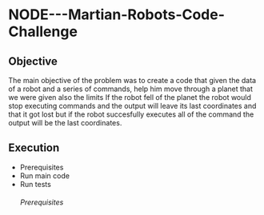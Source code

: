 # NODE---Martian-Robots-Code-Challenge
## Objective
The main objective of the problem was to create a code that given the data of a robot and a series of commands, help him move through a planet that we were given also the limits
If the robot fell of the planet the robot would stop executing commands and the output will leave its last coordinates and that it got lost but if the robot succesfully executes all of the command the output will be the last coordinates.
## Execution
- Prerequisites
- Run main code
- Run tests
  ###### Prerequisites
